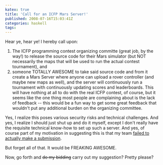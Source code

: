 ```yaml
---
katex: true
title: 'Call for an ICFP Mars Server!'
published: 2008-07-16T15:03:41Z
categories: haskell
tags: 
---
```


Hear ye, hear ye!  I hereby call upon:

<ol>
	<li>The ICFP programming contest organizing committe (great job, by the way!) to release the source code for their Mars simulator (but NOT necessarily the maps that will be used to run the actual contest tournament), and</li>
	<li>someone TOTALLY AWESOME to take said source code and from it create a Mars Server where anyone can upload a rover controller (and maybe new maps as well), and the server will continuously run a tournament with continuously updating scores and leaderboards.  This will have nothing at all to do with the real ICFP contest, of course, but it seems like the one thing most people are complaining about is the lack of feedback -- this would be a fun way to get some great feedback that wouldn't put any additional burden on the organizing committee.</li>
</ol>

Yes, I realize this poses various security risks and technical challenges.  And yes, I realize I should just shut up and do it myself, except I don't really have the requisite technical know-how to set up such a server.  And yes, of course part of my motivation in suggesting this is that my team <a href="https://byorgey.github.io/blog/posts/2008/07/15/icfp-programming-contest-reflections.html">failed to actually make a submission</a>.

But forget all of that.  It would be FREAKING AWESOME.

Now, go forth and <strike>do my bidding</strike> carry out my suggestion? Pretty please?

